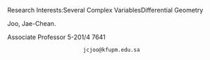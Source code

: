 Research Interests:Several Complex VariablesDifferential Geometry

Joo, Jae-Chean.
                
Associate Professor
 5-201/4
 7641



                            jcjoo@kfupm.edu.sa

